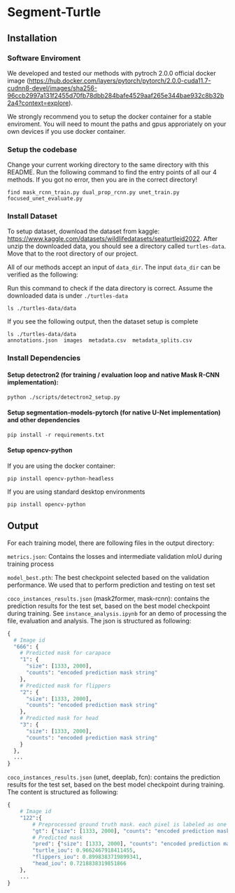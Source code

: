 # Segment-Turtle

## Installation

### Software Enviroment
We developed and tested our methods with pytroch 2.0.0 official docker image (https://hub.docker.com/layers/pytorch/pytorch/2.0.0-cuda11.7-cudnn8-devel/images/sha256-96ccb2997a131f2455d70fb78dbb284bafe4529aaf265e344bae932c8b32b2a4?context=explore).

We strongly recommend you to setup the docker container for a stable enviroment. You will need to mount the paths and gpus approriately on your own devices if you use docker container.

### Setup the codebase
Change your current working directory to the same directory with this README. Run the following command to find the entry points of all our 4 methods. If you got no error, then you are in the correct directory!
```
find mask_rcnn_train.py dual_prop_rcnn.py unet_train.py focused_unet_evaluate.py
```

### Install Dataset
To setup dataset, download the dataset from kaggle: https://www.kaggle.com/datasets/wildlifedatasets/seaturtleid2022. After unzip the downloaded data, you should see a directory called `turtles-data`. Move that to the root directory of our project.

All of our methods accept an input of `data_dir`. The input `data_dir` can be verified as the following:

Run this command to check if the data directory is correct. Assume the downloaded data is under `./turtles-data`
```
ls ./turtles-data/data
```

If you see the following output, then the dataset setup is complete
```
ls ./turtles-data/data
annotations.json  images  metadata.csv  metadata_splits.csv
```

### Install Dependencies

#### Setup detectron2 (for training / evaluation loop and native Mask R-CNN implementation):
```
python ./scripts/detectron2_setup.py
```

#### Setup segmentation-models-pytorch (for native U-Net implementation) and other dependencies
```
pip install -r requirements.txt
```

#### Setup opencv-python

If you are using the docker container:
```
pip install opencv-python-headless
```

If you are using standard desktop environments
```
pip install opencv-python
```

## Output

For each training model, there are following files in the output directory:

`metrics.json`: Contains the losses and intermediate validation mIoU during training process

`model_best.pth`: The best checkpoint selected based on the validation performance. We used that to perform prediction and testing on test set

`coco_instances_results.json` (mask2former, mask-rcnn): contains the prediction results for the test set, based on the best model checkpoint during training. See `instance_analysis.ipynb` for an demo of processing the file, evaluation and analysis. The json is structured as following:

```python
{
  # Image id
  "666": {
    # Predicted mask for carapace
    "1": {
      "size": [1333, 2000],
      "counts": "encoded prediction mask string"
    },
    # Predicted mask for flippers
    "2": {
      "size": [1333, 2000],
      "counts": "encoded prediction mask string"
    },
    # Predicted mask for head
    "3": {
      "size": [1333, 2000],
      "counts": "encoded prediction mask string"
    }
  },
  ...
}
```

`coco_instances_results.json` (unet, deeplab, fcn): contains the prediction results for the test set, based on the best model checkpoint during training. The content is structured as following:

```python
{
    # Image id
    "122":{
        # Preprocessed ground truth mask. each pixel is labeled as one of (0: background, 1: carapace, 2: flippers, 3: head)
        "gt": {"size": [1333, 2000], "counts": "encoded prediction mask string"},
        # Predicted mask
        "pred": {"size": [1333, 2000], "counts": "encoded prediction mask string"},
        "turtle_iou": 0.9662467918411455,
        "flippers_iou": 0.8998383719899341,
        "head_iou": 0.7218838319851866
    },
    ...
}
```

